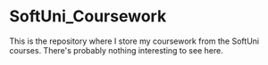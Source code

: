 # SoftUni_Coursework

This is the repository where I store my coursework from the SoftUni courses. There's probably nothing interesting to see here. 
